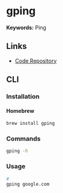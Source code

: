 # gping

**Keywords:** Ping

## Links

- [Code Repository](https://github.com/orf/gping)

## CLI

### Installation

#### Homebrew

```sh
brew install gping
```

### Commands

```sh
gping -h
```

### Usage

```sh
#
gping google.com
```
